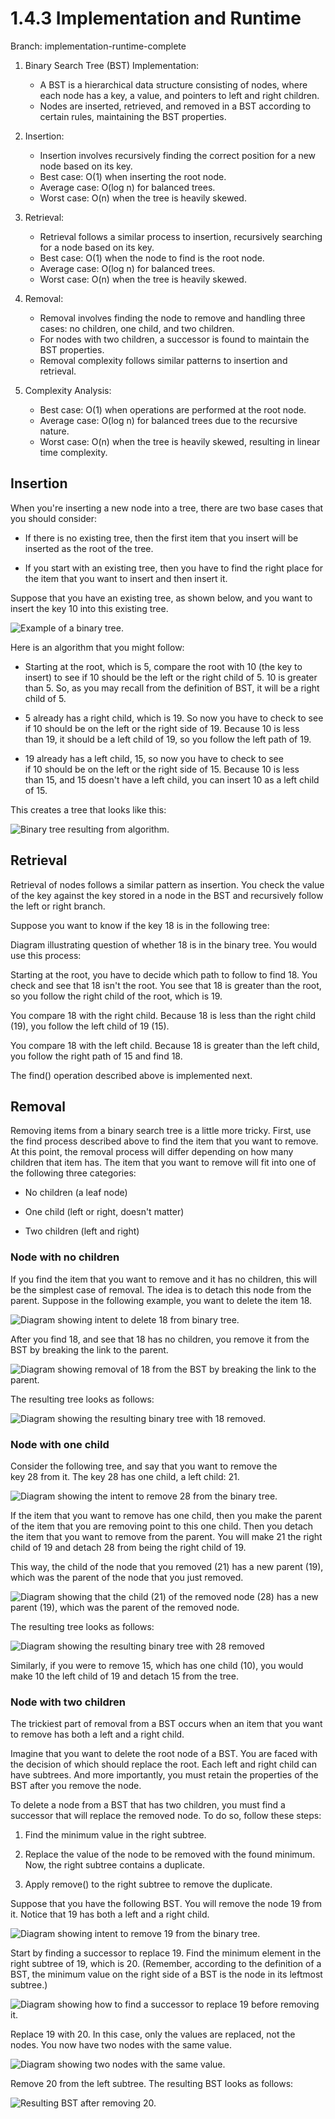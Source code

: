 # 1.4.3 Implementation and Runtime

Branch: implementation-runtime-complete

1.  Binary Search Tree (BST) Implementation:

    - A BST is a hierarchical data structure consisting of nodes, where each node has a key, a value, and pointers to left and right children.
    - Nodes are inserted, retrieved, and removed in a BST according to certain rules, maintaining the BST properties.

2.  Insertion:

    - Insertion involves recursively finding the correct position for a new node based on its key.
    - Best case: O(1) when inserting the root node.
    - Average case: O(log n) for balanced trees.
    - Worst case: O(n) when the tree is heavily skewed.

3.  Retrieval:

    - Retrieval follows a similar process to insertion, recursively searching for a node based on its key.
    - Best case: O(1) when the node to find is the root node.
    - Average case: O(log n) for balanced trees.
    - Worst case: O(n) when the tree is heavily skewed.

4.  Removal:

    - Removal involves finding the node to remove and handling three cases: no children, one child, and two children.
    - For nodes with two children, a successor is found to maintain the BST properties.
    - Removal complexity follows similar patterns to insertion and retrieval.

5.  Complexity Analysis:

    - Best case: O(1) when operations are performed at the root node.
    - Average case: O(log n) for balanced trees due to the recursive nature.
    - Worst case: O(n) when the tree is heavily skewed, resulting in linear time complexity.

## Insertion

When you're inserting a new node into a tree, there are two base cases that you should consider:

- If there is no existing tree, then the first item that you insert will be inserted as the root of the tree.

- If you start with an existing tree, then you have to find the right place for the item that you want to insert and then insert it.

Suppose that you have an existing tree, as shown below, and you want to insert the key 10 into this existing tree.

![Example of a binary tree.](https://images.ctfassets.net/c7lxnbtvvcxm/oHuhpfohwgnSwnLFLa12s/40e1c69c5157e82dd72042f7e9786f98/Eng-BST-insert1.png)

Here is an algorithm that you might follow:

- Starting at the root, which is 5, compare the root with 10 (the key to insert) to see if 10 should be the left or the right child of 5. 10 is greater than 5. So, as you may recall from the definition of BST, it will be a right child of 5.

- 5 already has a right child, which is 19. So now you have to check to see if 10 should be on the left or the right side of 19. Because 10 is less than 19, it should be a left child of 19, so you follow the left path of 19.

- 19 already has a left child, 15, so now you have to check to see if 10 should be on the left or the right side of 15. Because 10 is less than 15, and 15 doesn't have a left child, you can insert 10 as a left child of 15.

This creates a tree that looks like this:

![Binary tree resulting from algorithm.](https://images.ctfassets.net/c7lxnbtvvcxm/1LB05nWFbSP0NPpLEaiSYy/4a98cd00b54330c62630b32faed7da43/Eng-BST-insert2.png)

## Retrieval

Retrieval of nodes follows a similar pattern as insertion. You check the value of the key against the key stored in a node in the BST and recursively follow the left or right branch.

Suppose you want to know if the key 18 is in the following tree:

Diagram illustrating question of whether 18 is in the binary tree.
You would use this process:

Starting at the root, you have to decide which path to follow to find 18. You check and see that 18 isn't the root. You see that 18 is greater than the root, so you follow the right child of the root, which is 19.

You compare 18 with the right child. Because 18 is less than the right child (19), you follow the left child of 19 (15).

You compare 18 with the left child. Because 18 is greater than the left child, you follow the right path of 15 and find 18.

The find() operation described above is implemented next.

## Removal

Removing items from a binary search tree is a little more tricky. First, use the find process described above to find the item that you want to remove. At this point, the removal process will differ depending on how many children that item has. The item that you want to remove will fit into one of the following three categories:

- No children (a leaf node)

- One child (left or right, doesn't matter)

- Two children (left and right)

### [](https://github.com/Thinkful-Ed/web-dev-programs/blob/master/library/zid-dsa-trees-02-implementation-and-runtime/content.md#node-with-no-children)Node with no children

If you find the item that you want to remove and it has no children, this will be the simplest case of removal. The idea is to detach this node from the parent. Suppose in the following example, you want to delete the item 18.

![Diagram showing intent to delete 18 from binary tree.](https://images.ctfassets.net/c7lxnbtvvcxm/6BFJFDOdJNcCeceUeUnU9Y/fb3c4afb2450613c7cf434fbcace9607/Eng-BST-remove1.png)

After you find 18, and see that 18 has no children, you remove it from the BST by breaking the link to the parent.

![Diagram showing removal of 18 from the BST by breaking the link to the parent.](https://images.ctfassets.net/c7lxnbtvvcxm/5jbPZMbgXxMzgf18ysnNte/c2633ea8019be436985909e8dd8b0728/Eng-BST-remove2.png)

The resulting tree looks as follows:

![Diagram showing the resulting binary tree with 18 removed.](https://images.ctfassets.net/c7lxnbtvvcxm/3P7RrtLSiM7yBf5JY5HEjI/e75baabdfecfb168830210e6eab883dc/Eng-BST-remove3.png)

### [](https://github.com/Thinkful-Ed/web-dev-programs/blob/master/library/zid-dsa-trees-02-implementation-and-runtime/content.md#node-with-one-child)Node with one child

Consider the following tree, and say that you want to remove the key 28 from it. The key 28 has one child, a left child: 21.

![Diagram showing the intent to remove 28 from the binary tree.](https://images.ctfassets.net/c7lxnbtvvcxm/6QhCtQxmAqkNz72MlzWCRt/0f42855f2e4e10269f665078ca4b93bd/Eng-BST-oneChild1.png)

If the item that you want to remove has one child, then you make the parent of the item that you are removing point to this one child. Then you detach the item that you want to remove from the parent. You will make 21 the right child of 19 and detach 28 from being the right child of 19.

This way, the child of the node that you removed (21) has a new parent (19), which was the parent of the node that you just removed.

![Diagram showing that the child (21) of the removed node (28) has a new parent (19), which was the parent of the removed node.](https://images.ctfassets.net/c7lxnbtvvcxm/44IKkVJKoxMMAsXvFtaSZW/f0d7dcf39e37109b18e40c162e643789/Eng-BST-oneChild2.png)

The resulting tree looks as follows:

![Diagram showing the resulting binary tree with 28 removed](https://images.ctfassets.net/c7lxnbtvvcxm/7z7h04KXvIdAxyJcueTW3h/257535b891f457bfa2ace80dfa219b02/Eng-BST-oneChild3.png)

Similarly, if you were to remove 15, which has one child (10), you would make 10 the left child of 19 and detach 15 from the tree.

### [](https://github.com/Thinkful-Ed/web-dev-programs/blob/master/library/zid-dsa-trees-02-implementation-and-runtime/content.md#node-with-two-children)Node with two children

The trickiest part of removal from a BST occurs when an item that you want to remove has both a left and a right child.

Imagine that you want to delete the root node of a BST. You are faced with the decision of which should replace the root. Each left and right child can have subtrees. And more importantly, you must retain the properties of the BST after you remove the node.

To delete a node from a BST that has two children, you must find a successor that will replace the removed node. To do so, follow these steps:

1.  Find the minimum value in the right subtree.

2.  Replace the value of the node to be removed with the found minimum. Now, the right subtree contains a duplicate.

3.  Apply remove() to the right subtree to remove the duplicate.

Suppose that you have the following BST. You will remove the node 19 from it. Notice that 19 has both a left and a right child.

![Diagram showing intent to remove 19 from the binary tree.](https://images.ctfassets.net/c7lxnbtvvcxm/2bCBjVJWInceYT04VQc3oA/83de308edc1f970d168210b9b17c6b81/Eng-BST-twoChilden1.png)

Start by finding a successor to replace 19. Find the minimum element in the right subtree of 19, which is 20. (Remember, according to the definition of a BST, the minimum value on the right side of a BST is the node in its leftmost subtree.)

![Diagram showing how to find a successor to replace 19 before removing it.](https://images.ctfassets.net/c7lxnbtvvcxm/2r57hOOsY3KG5NGMgcfqWi/94c7eec9cbe4406c23c2a515f3b2de3c/Eng-BST-twoChilden2.png)

Replace 19 with 20. In this case, only the values are replaced, not the nodes. You now have two nodes with the same value.

![Diagram showing two nodes with the same value.](https://images.ctfassets.net/c7lxnbtvvcxm/1X9MEoU8eApD7GguwDovga/4928b5b2aa28bc991810f006e85f7f0b/Eng-BST-twoChilden3.png)

Remove 20 from the left subtree. The resulting BST looks as follows:

![Resulting BST after removing 20.](https://images.ctfassets.net/c7lxnbtvvcxm/2eRWmSoSH4TcBZvyfKzP6n/2cb5ae1fb3ffee9f67d0a07b381141b0/Eng-BST-twoChilden4.png)
